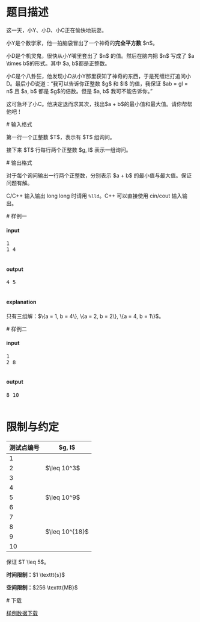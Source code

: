 # 题目描述

<p>这一天，小Y、小D、小C正在愉快地玩耍。</p>
<p>小Y是个数学家，他一拍脑袋冒出了一个神奇的<strong>完全平方数</strong> $n$。</p>
<p>小D是个机灵鬼，很快从小Y嘴里套出了 $n$ 的值。然后在脑内把 $n$ 写成了 $a \times b$的形式。其中 $a, b$都是正整数。</p>
<p>小C是个八卦狂，他发现小D从小Y那里获知了神奇的东西，于是死缠烂打追问小D。最后小D说道：“我可以告诉你正整数 $g$ 和 $l$ 的值，我保证 $ab = gl = n$ 且 $a, b$ 都是 $g$的倍数。但是 $a, b$ 我可不能告诉你。”</p>
<p>这可急坏了小C。他决定退而求其次，找出$a + b$的最小值和最大值。请你帮帮他吧！</p>
# 输入格式


<p>第一行一个正整数 $T$，表示有 $T$ 组询问。</p>
<p>接下来 $T$ 行每行两个正整数 $g, l$ 表示一组询问。</p>
# 输出格式


<p>对于每个询问输出一行两个正整数，分别表示 $a + b$ 的最小值与最大值。保证问题有解。</p>
<p>C/C++ 输入输出 long long 时请用 <code>%lld</code>。C++ 可以直接使用 cin/cout 输入输出。</p>
# 样例一


<h4>input</h4>
<pre>1
1 4

</pre>

<h4>output</h4>
<pre>4 5

</pre>

<h4>explanation</h4>
<p>只有三组解：$\{a = 1, b = 4\}, \{a = 2, b = 2\}, \{a = 4, b = 1\}$。</p>
# 样例二


<h4>input</h4>
<pre>1
2 8

</pre>

<h4>output</h4>
<pre>8 10

</pre>

# 限制与约定


<div class="table-responsive">
<table class="table table-bordered table-text-center table-vertical-middle"><thead><tr><th>测试点编号</th>
<th>$g, l$</th>
</tr></thead><tbody><tr><td>1</td><td rowspan="3">$\leq 10^3$</td></tr><tr><td>2</td></tr><tr><td>3</td></tr><tr><td>4</td><td rowspan="3">$\leq 10^9$</td></tr><tr><td>5</td></tr><tr><td>6</td></tr><tr><td>7</td><td rowspan="4">$\leq 10^{18}$</td></tr><tr><td>8</td></tr><tr><td>9</td></tr><tr><td>10</td></tr></tbody></table></div>

<p>保证 $T \leq 5$。</p>
<p><strong>时间限制：</strong>$1 \texttt{s}$</p>
<p><strong>空间限制：</strong>$256 \texttt{MB}$</p>
# 下载


<p><a href="/download.php?type=problem&amp;id=12">样例数据下载</a></p>
